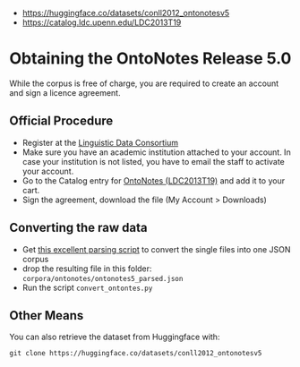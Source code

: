 - https://huggingface.co/datasets/conll2012_ontonotesv5
- https://catalog.ldc.upenn.edu/LDC2013T19


# Obtaining the OntoNotes Release 5.0


While the corpus is free of charge, you are required to create an account and sign a licence agreement.

## Official Procedure

- Register at the [Linguistic Data Consortium](https://catalog.ldc.upenn.edu/signup)
- Make sure you have an academic institution attached to your account. In case your institution is not listed, you have to email the staff to activate your account.
- Go to the Catalog entry for [OntoNotes (LDC2013T19)](https://catalog.ldc.upenn.edu/LDC2013T19) and add it to your cart.
- Sign the agreement, download the file (My Account > Downloads)

## Converting the raw data

- Get [this excellent parsing script](https://github.com/nsu-ai/ontonotes-5-parsing) to convert the single files into one JSON corpus
- drop the resulting file in this folder: `corpora/ontonotes/ontonotes5_parsed.json`
- Run the script `convert_ontontes.py`

## Other Means

You can also retrieve the dataset from Huggingface with:

```
git clone https://huggingface.co/datasets/conll2012_ontonotesv5
```